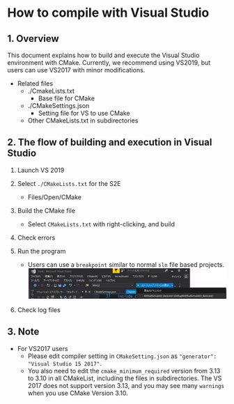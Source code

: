 # How to compile with Visual Studio

## 1.  Overview
This document explains how to build and execute the Visual Studio environment with CMake. Currently, we recommend using VS2019, but users can use VS2017 with minor modifications.

- Related files
  - ./CmakeLists.txt
    - Base file for CMake
  - ./CMakeSettings.json
    - Setting file for VS to use CMake
  - Other CMakeLists.txt in subdirectories

## 2. The flow of building and execution in Visual Studio
1. Launch VS 2019

2. Select `./CMakeLists.txt` for the S2E
   - Files/Open/CMake

3. Build the CMake file
   - Select `CMakeLists.txt` with right-clicking, and build

4. Check errors

5. Run the program
   - Users can use a `breakpoint` similar to normal `sln` file based projects.
   ![](./figs/CMake_run.jpg)

6. Check log files

## 3. Note
- For VS2017 users
  - Please edit compiler setting in `CMakeSetting.json` as `"generator": "Visual Studio 15 2017"`.
  - You also need to edit the `cmake_minimum_required` version from 3.13 to 3.10 in all CMakeList, including the files in subdirectories. The VS 2017 does not support version 3.13, and you may see many `warnings` when you use CMake Version 3.10. 

